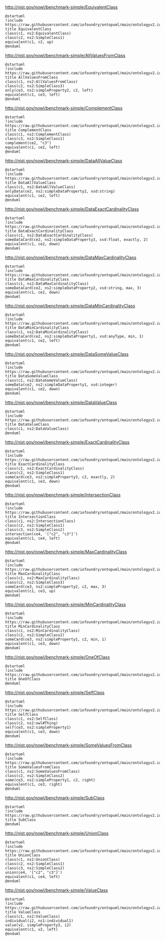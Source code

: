 http://nist.gov/nowl/benchmark-simple/EquivalentClass
```plantuml
@startuml
!include https://raw.githubusercontent.com/iofoundry/ontopuml/main/ontologyv2.iuml
title EquivalentClass
class(c1, ns2:EquivalentClass)
class(c2, ns2:SimpleClass1)
equivalent(c1, c2, up)
@enduml
```

http://nist.gov/nowl/benchmark-simple/AllValuesFromClass
```plantuml
@startuml
!include https://raw.githubusercontent.com/iofoundry/ontopuml/main/ontologyv2.iuml
title AllValuesFromClass
class(c1, ns2:AllValuesFromClass)
class(c2, ns2:SimpleClass3)
only(ce3, ns2:simpleProperty2, c2, left)
equivalent(c1, ce3, left)
@enduml
```

http://nist.gov/nowl/benchmark-simple/ComplementClass
```plantuml
@startuml
!include https://raw.githubusercontent.com/iofoundry/ontopuml/main/ontologyv2.iuml
title ComplementClass
class(c1, ns2:ComplementClass)
class(c3, ns2:SimpleClass1)
complement(ce2, "c3")
equivalent(c1, ce2, left)
@enduml
```

http://nist.gov/nowl/benchmark-simple/DataAllValueClass
```plantuml
@startuml
!include https://raw.githubusercontent.com/iofoundry/ontopuml/main/ontologyv2.iuml
title DataAllValueClass
class(c1, ns2:DataAllValueClass)
onlyData(ce2, ns2:simpleDataProperty2, xsd:string)
equivalent(c1, ce2, left)
@enduml
```

http://nist.gov/nowl/benchmark-simple/DataExactCardinalityClass
```plantuml
@startuml
!include https://raw.githubusercontent.com/iofoundry/ontopuml/main/ontologyv2.iuml
title DataExactCardinalityClass
class(c1, ns2:DataExactCardinalityClass)
someDataCard(ce2, ns2:simpleDataProperty3, xsd:float, exactly, 2)
equivalent(c1, ce2, down)
@enduml
```

http://nist.gov/nowl/benchmark-simple/DataMaxCardinalityClass
```plantuml
@startuml
!include https://raw.githubusercontent.com/iofoundry/ontopuml/main/ontologyv2.iuml
title DataMaxCardinalityClass
class(c1, ns2:DataMaxCardinalityClass)
someDataCard(ce2, ns2:simpleDataProperty2, xsd:string, max, 3)
equivalent(c1, ce2, down)
@enduml
```

http://nist.gov/nowl/benchmark-simple/DataMinCardinalityClass
```plantuml
@startuml
!include https://raw.githubusercontent.com/iofoundry/ontopuml/main/ontologyv2.iuml
title DataMinCardinalityClass
class(c1, ns2:DataMinCardinalityClass)
someDataCard(ce2, ns2:simpleDataProperty1, xsd:anyType, min, 1)
equivalent(c1, ce2, left)
@enduml
```

http://nist.gov/nowl/benchmark-simple/DataSomeValueClass
```plantuml
@startuml
!include https://raw.githubusercontent.com/iofoundry/ontopuml/main/ontologyv2.iuml
title DataSomeValueClass
class(c1, ns2:DataSomeValueClass)
someData(ce2, ns2:simpleDataProperty1, xsd:integer)
equivalent(c1, ce2, down)
@enduml
```

http://nist.gov/nowl/benchmark-simple/DataValueClass
```plantuml
@startuml
!include https://raw.githubusercontent.com/iofoundry/ontopuml/main/ontologyv2.iuml
title DataValueClass
class(c1, ns2:DataValueClass)
@enduml
```

http://nist.gov/nowl/benchmark-simple/ExactCardinalityClass
```plantuml
@startuml
!include https://raw.githubusercontent.com/iofoundry/ontopuml/main/ontologyv2.iuml
title ExactCardinalityClass
class(c1, ns2:ExactCardinalityClass)
class(c2, ns2:SimpleClass1)
someCard(ce3, ns2:simpleProperty3, c2, exactly, 2)
equivalent(c1, ce3, down)
@enduml
```

http://nist.gov/nowl/benchmark-simple/IntersectionClass
```plantuml
@startuml
!include https://raw.githubusercontent.com/iofoundry/ontopuml/main/ontologyv2.iuml
title IntersectionClass
class(c1, ns2:IntersectionClass)
class(c2, ns2:SimpleClass1)
class(c3, ns2:SimpleClass2)
intersection(ce4, '["c2", "c3"]')
equivalent(c1, ce4, left)
@enduml
```

http://nist.gov/nowl/benchmark-simple/MaxCardinalityClass
```plantuml
@startuml
!include https://raw.githubusercontent.com/iofoundry/ontopuml/main/ontologyv2.iuml
title MaxCardinalityClass
class(c1, ns2:MaxCardinalityClass)
class(c2, ns2:SimpleClass3)
someCard(ce3, ns2:simpleProperty2, c2, max, 3)
equivalent(c1, ce3, up)
@enduml
```

http://nist.gov/nowl/benchmark-simple/MinCardinalityClass
```plantuml
@startuml
!include https://raw.githubusercontent.com/iofoundry/ontopuml/main/ontologyv2.iuml
title MinCardinalityClass
class(c1, ns2:MinCardinalityClass)
class(c2, ns2:SimpleClass2)
someCard(ce3, ns2:simpleProperty1, c2, min, 1)
equivalent(c1, ce3, down)
@enduml
```

http://nist.gov/nowl/benchmark-simple/OneOfClass
```plantuml
@startuml
!include https://raw.githubusercontent.com/iofoundry/ontopuml/main/ontologyv2.iuml
title OneOfClass
@enduml
```

http://nist.gov/nowl/benchmark-simple/SelfClass
```plantuml
@startuml
!include https://raw.githubusercontent.com/iofoundry/ontopuml/main/ontologyv2.iuml
title SelfClass
class(c1, ns2:SelfClass)
class(c2, ns2:owl#Thing)
self(ce3, ns2:simpleProperty1)
equivalent(c1, ce3, down)
@enduml
```

http://nist.gov/nowl/benchmark-simple/SomeValuesFromClass
```plantuml
@startuml
!include https://raw.githubusercontent.com/iofoundry/ontopuml/main/ontologyv2.iuml
title SomeValuesFromClass
class(c1, ns2:SomeValuesFromClass)
class(c2, ns2:SimpleClass2)
some(ce3, ns2:simpleProperty1, c2, right)
equivalent(c1, ce3, right)
@enduml
```

http://nist.gov/nowl/benchmark-simple/SubClass
```plantuml
@startuml
!include https://raw.githubusercontent.com/iofoundry/ontopuml/main/ontologyv2.iuml
title SubClass
@enduml
```

http://nist.gov/nowl/benchmark-simple/UnionClass
```plantuml
@startuml
!include https://raw.githubusercontent.com/iofoundry/ontopuml/main/ontologyv2.iuml
title UnionClass
class(c1, ns2:UnionClass)
class(c2, ns2:SimpleClass1)
class(c3, ns2:SimpleClass2)
union(ce4, '["c2", "c3"]')
equivalent(c1, ce4, left)
@enduml
```

http://nist.gov/nowl/benchmark-simple/ValueClass
```plantuml
@startuml
!include https://raw.githubusercontent.com/iofoundry/ontopuml/main/ontologyv2.iuml
title ValueClass
class(c1, ns2:ValueClass)
individual(i2, ns1:individual1)
value(v2, simpleProperty3, i2)
equivalent(c1, v2, left)
@enduml
```

